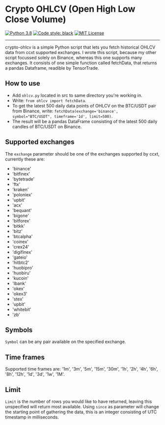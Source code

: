 # Crypto OHLCV (Open High Low Close Volume)
[![Python 3.8](https://img.shields.io/badge/python-3.7-blue.svg)](https://www.python.org/downloads/release/python-370/)
[![Code style: black](https://img.shields.io/badge/code%20style-black-000000.svg)](https://github.com/psf/black)
[![MIT License](https://img.shields.io/github/license/StephanAkkerman/Crypto_OHLCV.svg?color=brightgreen)](https://opensource.org/licenses/MIT)

---

crypto-ohlcv is a simple Python script that lets you fetch historical OHLCV data from ccxt supported exchanges.
I wrote this script, because my other script focussed solely on Binance, whereas this one supports many exchanges.
It consists of one simple function called fetchData, that returns a pandas Dataframe, readible by TensorTrade.

## How to use
- Add `ohlcv.py` located in src to same directory you're working in.
- Write: `from ohlcv import fetchData`.
- To get the latest 500 daily data points of OHLCV on the BTC/USDT pair from Binance, write: `fetchData(exchange='binance', symbol="BTC/USDT", timeframe='1d', limit=500)`.
- The result will be a pandas DataFrame consisting of the latest 500 daily candles of BTC/USDT on Binance.

## Supported exchanges
The `exchange` parameter should be one of the exchanges supported by ccxt, currently these are:
- 'binance'
- 'bitfinex'
- 'bytetrade'
- 'ftx'
- 'kraken'
- 'poloniex'
- 'upbit'
- 'acx'
- 'bequant'
- 'bigone'
- 'bitforex'
- 'bitkk'
- 'bitz'
- 'btcalpha'
- 'coinex'
- 'crex24'
- 'digifinex'
- 'gateio'
- 'hitbtc2'
- 'huobipro'
- 'huobiru'
- 'kucoin'
- 'lbank'
- 'okex'
- 'okex3'
- 'stex'
- 'upbit'
- 'whitebit'
- 'zb'

## Symbols
`Symbol` can be any pair available on the specified exchange.

## Time frames
Supported time frames are: '1m', '3m', '5m', '15m', '30m', '1h', '2h', '4h', '6h', '8h', '12h', '1d', '3d', '1w', '1M'.

## Limit
`Limit` is the number of rows you would like to have returned, leaving this unspecified will return most available.
Using `since` as parameter will change the starting point of gathering the data, this is an integer consisting of UTC timestamp in milliseconds.
